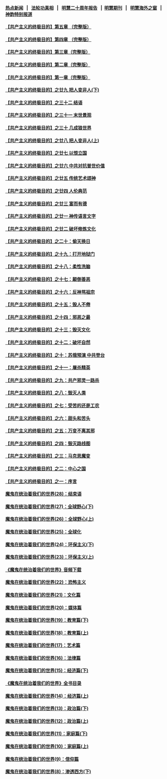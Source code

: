 #### [热点新闻](热点新闻.md?t=08160422) &nbsp;&nbsp;|&nbsp;&nbsp; [法轮功真相](https://github.com/gfw-breaker/truth/blob/master/README.md?t=08160422) &nbsp;&nbsp;|&nbsp;&nbsp; [明慧二十周年报告](https://github.com/gfw-breaker/mh-reports/blob/master/README.md?t=08160422) &nbsp;&nbsp;|&nbsp;&nbsp;[明慧期刊](https://github.com/gfw-breaker/mh-qikan) &nbsp;&nbsp;|&nbsp;&nbsp; [明慧海外之窗](https://github.com/gfw-breaker/mh-news/blob/master/README.md?t=08160422) &nbsp;&nbsp;|&nbsp;&nbsp; [神韵特别报道](https://github.com/gfw-breaker/mh-news/blob/master/shenyun.md?t=08160422) 

#### [【共产主义的终极目的】第五章 （完整版）](../pages/nsc422/n11428912.md?t=08160422) 

#### [【共产主义的终极目的】第四章 （完整版）](../pages/nsc422/n11428907.md?t=08160422) 

#### [【共产主义的终极目的】第三章（完整版）](../pages/nsc422/n11428848.md?t=08160422) 

#### [【共产主义的终极目的】第二章（完整版）](../pages/nsc422/n11428831.md?t=08160422) 

#### [【共产主义的终极目的】第一章（完整版）](../pages/nsc422/n11417651.md?t=08160422) 

#### [【共产主义的终极目的】之廿九 把人变非人(下)](../pages/nsc422/n11344140.md?t=08160422) 

#### [【共产主义的终极目的】之三十二 结语](../pages/nsc422/n11360535.md?t=08160422) 

#### [【共产主义的终极目的】之三十一 末世景观](../pages/nsc422/n11351129.md?t=08160422) 

#### [【共产主义的终极目的】之三十 几成狼世界](../pages/nsc422/n11348280.md?t=08160422) 

#### [【共产主义的终极目的】之廿八 把人变非人(上)](../pages/nsc422/n11340492.md?t=08160422) 

#### [【共产主义的终极目的】之廿七 以恨立国](../pages/nsc422/n11336944.md?t=08160422) 

#### [【共产主义的终极目的】之廿六 中共对抗普世价值](../pages/nsc422/n11324785.md?t=08160422) 

#### [【共产主义的终极目的】之廿五 传统艺术颂神](../pages/nsc422/n11296396.md?t=08160422) 

#### [【共产主义的终极目的】之廿四 人伦典范](../pages/nsc422/n11296397.md?t=08160422) 

#### [【共产主义的终极目的】之廿三 富而有德](../pages/nsc422/n11283598.md?t=08160422) 

#### [【共产主义的终极目的】之廿一 神传语言文字](../pages/nsc422/n11263265.md?t=08160422) 

#### [【共产主义的终极目的】之廿二 破坏修炼文化](../pages/nsc422/n11245728.md?t=08160422) 

#### [【共产主义的终极目的】之二十：偷天换日](../pages/nsc422/n11238846.md?t=08160422) 

#### [【共产主义的终极目的】之十九：打开地狱门](../pages/nsc422/n11206376.md?t=08160422) 

#### [【共产主义的终极目的】之十八：柔性洗脑](../pages/nsc422/n11199994.md?t=08160422) 

#### [【共产主义的终极目的】之十七：颠倒善恶](../pages/nsc422/n11179782.md?t=08160422) 

#### [【共产主义的终极目的】之十六：反神骂祖宗](../pages/nsc422/n11166798.md?t=08160422) 

#### [【共产主义的终极目的】之十五：毁人不倦](../pages/nsc422/n11166792.md?t=08160422) 

#### [【共产主义的终极目的】之十四：邪恶之最](../pages/nsc422/n11150249.md?t=08160422) 

#### [【共产主义的终极目的】之十三：毁灭文化](../pages/nsc422/n11135227.md?t=08160422) 

#### [【共产主义的终极目的】之十二：破坏自然](../pages/nsc422/n11135214.md?t=08160422) 

#### [【共产主义的终极目的】之十：苏俄预演 中共登台](../pages/nsc422/n11118424.md?t=08160422) 

#### [【共产主义的终极目的】之十一：屠杀精英](../pages/nsc422/n11118442.md?t=08160422) 

#### [【共产主义的终极目的】之九：共产邪灵一路杀](../pages/nsc422/n11114139.md?t=08160422) 

#### [【共产主义的终极目的】之八：毁灭人类](../pages/nsc422/n11108503.md?t=08160422) 

#### [【共产主义的终极目的】之七：受苦的还是工农](../pages/nsc422/n11101809.md?t=08160422) 

#### [【共产主义的终极目的】之六：甜头和苦头](../pages/nsc422/n11096971.md?t=08160422) 

#### [【共产主义的终极目的】之五：万变不离其邪](../pages/nsc422/n11091285.md?t=08160422) 

#### [【共产主义的终极目的】之四：毁灭路线图](../pages/nsc422/n11086284.md?t=08160422) 

#### [【共产主义的终极目的】之三：马克思魔变](../pages/nsc422/n11061941.md?t=08160422) 

#### [【共产主义的终极目的】之二：中心之国](../pages/nsc422/n11047728.md?t=08160422) 

#### [【共产主义的终极目的】之一：序言](../pages/nsc422/n11086077.md?t=08160422) 

#### [魔鬼在统治着我们的世界(28)：结束语](../pages/nsc422/n10936246.md?t=08160422) 

#### [魔鬼在统治着我们的世界(27)：全球野心(下)](../pages/nsc422/n10928319.md?t=08160422) 

#### [魔鬼在统治着我们的世界(26)：全球野心(上)](../pages/nsc422/n10900318.md?t=08160422) 

#### [魔鬼在统治着我们的世界(25)：全球化](../pages/nsc422/n10788205.md?t=08160422) 

#### [魔鬼在统治着我们的世界(24)：环保主义(下)](../pages/nsc422/n10695307.md?t=08160422) 

#### [魔鬼在统治着我们的世界(23)：环保主义(上)](../pages/nsc422/n10688613.md?t=08160422) 

#### [《魔鬼在统治着我们的世界》音频下载](../pages/nsc422/n10635553.md?t=08160422) 

#### [魔鬼在统治着我们的世界(22)：恐怖主义](../pages/nsc422/n10614727.md?t=08160422) 

#### [魔鬼在统治着我们的世界(21)：文化篇](../pages/nsc422/n10597706.md?t=08160422) 

#### [魔鬼在统治着我们的世界(20)：媒体篇](../pages/nsc422/n10586579.md?t=08160422) 

#### [魔鬼在统治着我们的世界(19)：教育篇(下)](../pages/nsc422/n10564808.md?t=08160422) 

#### [魔鬼在统治着我们的世界(18)：教育篇(上)](../pages/nsc422/n10526970.md?t=08160422) 

#### [魔鬼在统治着我们的世界(17)：艺术篇](../pages/nsc422/n10499093.md?t=08160422) 

#### [魔鬼在统治着我们的世界(16)：法律篇](../pages/nsc422/n10485969.md?t=08160422) 

#### [魔鬼在统治着我们的世界(15)：经济篇(下)](../pages/nsc422/n10469975.md?t=08160422) 

#### [《魔鬼在统治着我们的世界》全书目录](../pages/nsc422/n10464261.md?t=08160422) 

#### [魔鬼在统治着我们的世界(14)：经济篇(上)](../pages/nsc422/n10457370.md?t=08160422) 

#### [魔鬼在统治着我们的世界(13)：政治篇(下)](../pages/nsc422/n10448270.md?t=08160422) 

#### [魔鬼在统治着我们的世界(12)：政治篇(上)](../pages/nsc422/n10444576.md?t=08160422) 

#### [魔鬼在统治着我们的世界(11)：家庭篇(下)](../pages/nsc422/n10440961.md?t=08160422) 

#### [魔鬼在统治着我们的世界(10)：家庭篇(上)](../pages/nsc422/n10435448.md?t=08160422) 

#### [魔鬼在统治着我们的世界(9)：信仰篇](../pages/nsc422/n10432159.md?t=08160422) 

#### [魔鬼在统治着我们的世界(8)：渗透西方(下)](../pages/nsc422/n10429603.md?t=08160422) 

